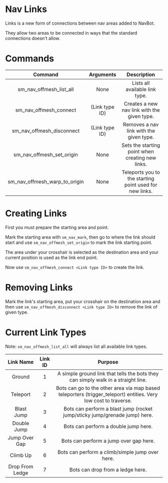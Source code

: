 # Nav Links

Links is a new form of connections between nav areas added to NavBot.

They allow two areas to be connected in ways that the standard connections doesn't allow.

# Commands

| Command | Arguments | Description |
|:---:|:---:|:---:|
| sm_nav_offmesh_list_all | None | Lists all available link type. |
| sm_nav_offmesh_connect | (Link type ID) | Creates a new nav link with the given type. |
| sm_nav_offmesh_disconnect | (Link type ID) | Removes a nav link with the given type. |
| sm_nav_offmesh_set_origin | None | Sets the starting point when creating new links. |
| sm_nav_offmesh_warp_to_origin | None | Teleports you to the starting point used for new links. |

# Creating Links

First you must prepare the starting area and point.

Mark the starting area with `sm_nav_mark`, then go to where the link should start and use `sm_nav_offmesh_set_origin` to mark the link starting point.

The area under your crosshair is selected as the destination area and your current position is used as the link end point.

Now use `sm_nav_offmesh_connect <Link type ID>` to create the link.

# Removing Links

Mark the link's starting area, put your crosshair on the destination area and then use `sm_nav_offmesh_disconnect <Link type ID>` to remove the link of given type.

# Current Link Types

Note: `sm_nav_offmesh_list_all` will always list all available link types.

| Link Name | Link ID | Purpose |
|:---:|:---:|:---:|
| Ground | 1 | A simple ground link that tells the bots they can simply walk in a straight line. |
| Teleport | 2 | Bots can go to the other area via map based teleporters (trigger_teleport) entities. Very low cost to traverse. |
| Blast Jump | 3 | Bots can perform a blast jump (rocket jump/sticky jump/grenade jump) here. |
| Double Jump | 4 | Bots can perform a double jump here. |
| Jump Over Gap | 5 | Bots can perform a jump over gap here. |
| Climb Up | 6 | Bots can perform a climb/simple jump over here. |
| Drop From Ledge | 7 | Bots can drop from a ledge here. |